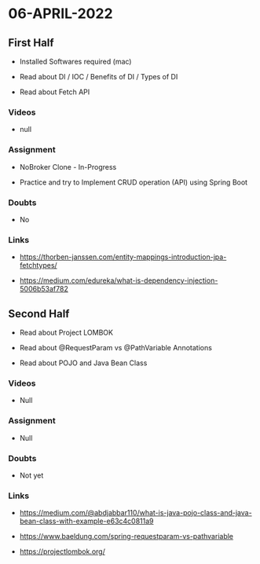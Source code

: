 # 06-APRIL-2022

## First Half

- Installed Softwares required (mac)

- Read about DI / IOC / Benefits of DI / Types of DI 

- Read about Fetch API

### Videos

- null

### Assignment 

- NoBroker Clone - In-Progress

- Practice and try to Implement CRUD operation (API) using Spring Boot

### Doubts

- No

### Links

- https://thorben-janssen.com/entity-mappings-introduction-jpa-fetchtypes/

- https://medium.com/edureka/what-is-dependency-injection-5006b53af782

## Second Half

- Read about Project LOMBOK

- Read about @RequestParam vs @PathVariable Annotations

- Read about POJO and Java Bean Class

### Videos

- Null

### Assignment 

- Null

### Doubts

- Not yet

### Links

- https://medium.com/@abdjabbar110/what-is-java-pojo-class-and-java-bean-class-with-example-e63c4c0811a9

- https://www.baeldung.com/spring-requestparam-vs-pathvariable

- https://projectlombok.org/